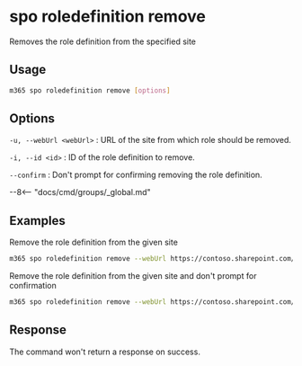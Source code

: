 # spo roledefinition remove

Removes the role definition from the specified site

## Usage

```sh
m365 spo roledefinition remove [options]
```

## Options

`-u, --webUrl <webUrl>`
: URL of the site from which role should be removed.

`-i, --id <id>`
: ID of the role definition to remove.

`--confirm`
: Don't prompt for confirming removing the role definition.

--8<-- "docs/cmd/groups/_global.md"

## Examples

Remove the role definition from the given site

```sh
m365 spo roledefinition remove --webUrl https://contoso.sharepoint.com/sites/project-x --id 1
```

Remove the role definition from the given site and don't prompt for confirmation

```sh
m365 spo roledefinition remove --webUrl https://contoso.sharepoint.com/sites/project-x --id 1 --confirm
```

## Response

The command won't return a response on success.
